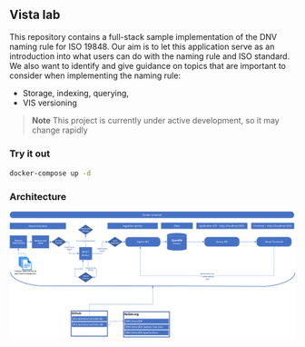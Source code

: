 ## Vista lab

This repository contains a full-stack sample implementation of the DNV naming rule for ISO 19848.
Our aim is to let this application serve as an introduction into what users can do with the naming rule and ISO standard.
We also want to identify and give guidance on topics that are important to consider when implementing the naming rule:

* Storage, indexing, querying,
* VIS versioning

> **Note**
> This project is currently under active development, so it may change rapidly

### Try it out

```sh
docker-compose up -d
```

### Architecture

![Architecture diagram](img/Architecture.png)
